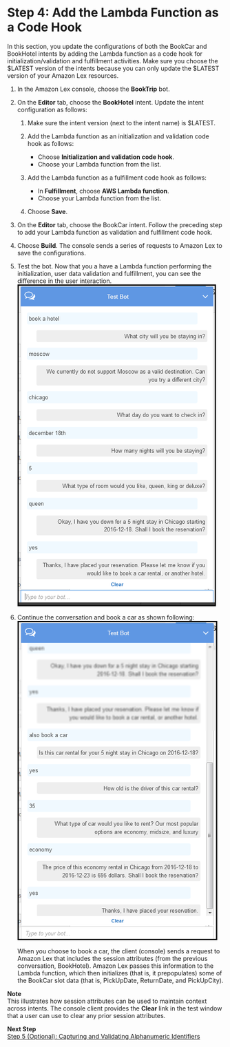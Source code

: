 # Step 4: Add the Lambda Function as a Code Hook

In this section, you update the configurations of both the BookCar and BookHotel intents by adding the Lambda function as a code hook for initialization/validation and fulfillment activities. Make sure you choose the $LATEST version of the intents because you can only update the $LATEST version of your Amazon Lex resources.

1. In the Amazon Lex console, choose the **BookTrip** bot. 

1. On the **Editor** tab, choose the **BookHotel** intent. Update the intent configuration as follows:

   1. Make sure the intent version (next to the intent name) is $LATEST. 

   1. Add the Lambda function as an initialization and validation code hook as follows:
      + Choose **Initialization and validation code hook**.
      + Choose your Lambda function from the list.

   1. Add the Lambda function as a fulfillment code hook as follows:
      + In **Fulfillment**, choose **AWS Lambda function**.
      + Choose your Lambda function from the list.

   1. Choose **Save**.

1. On the **Editor** tab, choose the BookCar intent. Follow the preceding step to add your Lambda function as validation and fulfillment code hook.

1. Choose **Build**. The console sends a series of requests to Amazon Lex to save the configurations.

1. Test the bot. Now that you a have a Lambda function performing the initialization, user data validation and fulfillment, you can see the difference in the user interaction.   
![](../images/book-trip-with-lambda-30.png)

1. Continue the conversation and book a car as shown following:  
![](../images/book-trip-with-lambda-40.png)

   When you choose to book a car, the client (console) sends a request to Amazon Lex that includes the session attributes (from the previous conversation, BookHotel). Amazon Lex passes this information to the Lambda function, which then initializes (that is, it prepopulates) some of the BookCar slot data (that is, PickUpDate, ReturnDate, and PickUpCity).
   
**Note**  
This illustrates how session attributes can be used to maintain context across intents. The console client provides the **Clear** link in the test window that a user can use to clear any prior session attributes.

**Next Step**  
[Step 5 (Optional): Capturing and Validating Alphanumeric Identifiers](ex3-step5.md)
